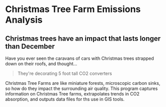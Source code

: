 # Christmas Tree Farm Emissions Analysis
## Christmas trees have an impact that lasts longer than December

Have you ever seen the caravans of cars with Christmas trees strapped down on their roofs, and thought...

> They're decorating 5 foot tall CO2 converters

Christmas Tree Farms are like miniature forests, microscopic carbon sinks, so how do they impact the surrounding air quality. This program captures information on Christmas Tree farms, extrapolates trends in CO2 absorption, and outputs data files for ths use in GIS tools.